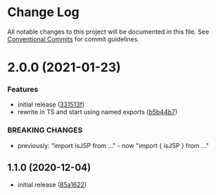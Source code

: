 # Change Log

All notable changes to this project will be documented in this file.
See [Conventional Commits](https://conventionalcommits.org) for commit guidelines.

# 2.0.0 (2021-01-23)


### Features

* initial release ([331513f](https://github.com/codsen/codsen/commit/331513f8e32133d7878b4eeb8912d9713a46e0b4))
* rewrite in TS and start using named exports ([b5b44b7](https://github.com/codsen/codsen/commit/b5b44b79ddcb7ed3925f42e76f9d303a63dff6f4))


### BREAKING CHANGES

* previously: "import isJSP from ..." - now "import { isJSP } from ..."





## 1.1.0 (2020-12-04)

- initial release ([85a1622](https://git.sr.ht/~royston/codsen/commit/85a16228243471ab33f702ddd0a911d7bb37ca39))
